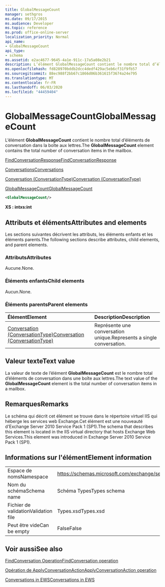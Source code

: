 ```yaml
---
title: GlobalMessageCount
manager: sethgros
ms.date: 09/17/2015
ms.audience: Developer
ms.topic: reference
ms.prod: office-online-server
localization_priority: Normal
api_name:
- GlobalMessageCount
api_type:
- schema
ms.assetid: e2ac4677-9645-4a1e-911c-17a5a08e2b21
description: L’élément GlobalMessageCount contient le nombre total d’éléments de conversation dans la boîte aux lettres.
ms.openlocfilehash: fd828970bddb2dcc4dedf429ac5eb6cf31f9fb57
ms.sourcegitcommit: 88ec988f2bb67c1866d06b361615f3674a24e795
ms.translationtype: MT
ms.contentlocale: fr-FR
ms.lasthandoff: 06/03/2020
ms.locfileid: "44459404"
---
```

# <a name="globalmessagecount"></a><span data-ttu-id="cb94a-103">GlobalMessageCount</span><span class="sxs-lookup"><span data-stu-id="cb94a-103">GlobalMessageCount</span></span>

<span data-ttu-id="cb94a-104">L’élément **GlobalMessageCount** contient le nombre total d’éléments de conversation dans la boîte aux lettres.</span><span class="sxs-lookup"><span data-stu-id="cb94a-104">The **GlobalMessageCount** element contains the total number of conversation items in the mailbox.</span></span> 
  
[<span data-ttu-id="cb94a-105">FindConversationResponse</span><span class="sxs-lookup"><span data-stu-id="cb94a-105">FindConversationResponse</span></span>](findconversationresponse.md)
  
[<span data-ttu-id="cb94a-106">Conversations</span><span class="sxs-lookup"><span data-stu-id="cb94a-106">Conversations</span></span>](conversations-ex15websvcsotherref.md)
  
[<span data-ttu-id="cb94a-107">Conversation (ConversationType)</span><span class="sxs-lookup"><span data-stu-id="cb94a-107">Conversation (ConversationType)</span></span>](conversation-conversationtype.md)
  
[<span data-ttu-id="cb94a-108">GlobalMessageCount</span><span class="sxs-lookup"><span data-stu-id="cb94a-108">GlobalMessageCount</span></span>](globalmessagecount.md)
  
```XML
<GlobalMessageCount/>
```

 <span data-ttu-id="cb94a-109">**XS : int**</span><span class="sxs-lookup"><span data-stu-id="cb94a-109">**xs:int**</span></span>
## <a name="attributes-and-elements"></a><span data-ttu-id="cb94a-110">Attributs et éléments</span><span class="sxs-lookup"><span data-stu-id="cb94a-110">Attributes and elements</span></span>

<span data-ttu-id="cb94a-111">Les sections suivantes décrivent les attributs, les éléments enfants et les éléments parents.</span><span class="sxs-lookup"><span data-stu-id="cb94a-111">The following sections describe attributes, child elements, and parent elements.</span></span>
  
### <a name="attributes"></a><span data-ttu-id="cb94a-112">Attributs</span><span class="sxs-lookup"><span data-stu-id="cb94a-112">Attributes</span></span>

<span data-ttu-id="cb94a-113">Aucune.</span><span class="sxs-lookup"><span data-stu-id="cb94a-113">None.</span></span>
  
### <a name="child-elements"></a><span data-ttu-id="cb94a-114">Éléments enfants</span><span class="sxs-lookup"><span data-stu-id="cb94a-114">Child elements</span></span>

<span data-ttu-id="cb94a-115">Aucun.</span><span class="sxs-lookup"><span data-stu-id="cb94a-115">None.</span></span>
  
### <a name="parent-elements"></a><span data-ttu-id="cb94a-116">Éléments parents</span><span class="sxs-lookup"><span data-stu-id="cb94a-116">Parent elements</span></span>

|<span data-ttu-id="cb94a-117">**Élément**</span><span class="sxs-lookup"><span data-stu-id="cb94a-117">**Element**</span></span>|<span data-ttu-id="cb94a-118">**Description**</span><span class="sxs-lookup"><span data-stu-id="cb94a-118">**Description**</span></span>|
|:-----|:-----|
|[<span data-ttu-id="cb94a-119">Conversation (ConversationType)</span><span class="sxs-lookup"><span data-stu-id="cb94a-119">Conversation (ConversationType)</span></span>](conversation-conversationtype.md) <br/> |<span data-ttu-id="cb94a-120">Représente une conversation unique.</span><span class="sxs-lookup"><span data-stu-id="cb94a-120">Represents a single conversation.</span></span>  <br/> |
   
## <a name="text-value"></a><span data-ttu-id="cb94a-121">Valeur texte</span><span class="sxs-lookup"><span data-stu-id="cb94a-121">Text value</span></span>

<span data-ttu-id="cb94a-122">La valeur de texte de l’élément **GlobalMessageCount** est le nombre total d’éléments de conversation dans une boîte aux lettres.</span><span class="sxs-lookup"><span data-stu-id="cb94a-122">The text value of the **GlobalMessageCount** element is the total number of conversation items in a mailbox.</span></span> 
  
## <a name="remarks"></a><span data-ttu-id="cb94a-123">Remarques</span><span class="sxs-lookup"><span data-stu-id="cb94a-123">Remarks</span></span>

<span data-ttu-id="cb94a-124">Le schéma qui décrit cet élément se trouve dans le répertoire virtuel IIS qui héberge les services web Exchange.Cet élément est une nouveauté d'Exchange Server 2010 Service Pack 1 (SP1).</span><span class="sxs-lookup"><span data-stu-id="cb94a-124">The schema that describes this element is located in the IIS virtual directory that hosts Exchange Web Services.This element was introduced in Exchange Server 2010 Service Pack 1 (SP1).</span></span>
  
## <a name="element-information"></a><span data-ttu-id="cb94a-125">Informations sur l'élément</span><span class="sxs-lookup"><span data-stu-id="cb94a-125">Element information</span></span>

|||
|:-----|:-----|
|<span data-ttu-id="cb94a-126">Espace de noms</span><span class="sxs-lookup"><span data-stu-id="cb94a-126">Namespace</span></span>  <br/> |https://schemas.microsoft.com/exchange/services/2006/types  <br/> |
|<span data-ttu-id="cb94a-127">Nom du schéma</span><span class="sxs-lookup"><span data-stu-id="cb94a-127">Schema name</span></span>  <br/> |<span data-ttu-id="cb94a-128">Schéma Types</span><span class="sxs-lookup"><span data-stu-id="cb94a-128">Types schema</span></span>  <br/> |
|<span data-ttu-id="cb94a-129">Fichier de validation</span><span class="sxs-lookup"><span data-stu-id="cb94a-129">Validation file</span></span>  <br/> |<span data-ttu-id="cb94a-130">Types.xsd</span><span class="sxs-lookup"><span data-stu-id="cb94a-130">Types.xsd</span></span>  <br/> |
|<span data-ttu-id="cb94a-131">Peut être vide</span><span class="sxs-lookup"><span data-stu-id="cb94a-131">Can be empty</span></span>  <br/> |<span data-ttu-id="cb94a-132">False</span><span class="sxs-lookup"><span data-stu-id="cb94a-132">False</span></span>  <br/> |
   
## <a name="see-also"></a><span data-ttu-id="cb94a-133">Voir aussi</span><span class="sxs-lookup"><span data-stu-id="cb94a-133">See also</span></span>



[<span data-ttu-id="cb94a-134">FindConversation Operation</span><span class="sxs-lookup"><span data-stu-id="cb94a-134">FindConversation operation</span></span>](findconversation-operation.md)
  
[<span data-ttu-id="cb94a-135">Opération de ApplyConversationAction</span><span class="sxs-lookup"><span data-stu-id="cb94a-135">ApplyConversationAction operation</span></span>](applyconversationaction-operation.md)


[<span data-ttu-id="cb94a-136">Conversations in EWS</span><span class="sxs-lookup"><span data-stu-id="cb94a-136">Conversations in EWS</span></span>](https://msdn.microsoft.com/library/91e64629-db6c-4c94-9dcb-d386232e8467%28Office.15%29.aspx)

